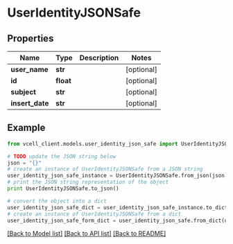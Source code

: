 # UserIdentityJSONSafe


## Properties
Name | Type | Description | Notes
------------ | ------------- | ------------- | -------------
**user_name** | **str** |  | [optional] 
**id** | **float** |  | [optional] 
**subject** | **str** |  | [optional] 
**insert_date** | **str** |  | [optional] 

## Example

```python
from vcell_client.models.user_identity_json_safe import UserIdentityJSONSafe

# TODO update the JSON string below
json = "{}"
# create an instance of UserIdentityJSONSafe from a JSON string
user_identity_json_safe_instance = UserIdentityJSONSafe.from_json(json)
# print the JSON string representation of the object
print UserIdentityJSONSafe.to_json()

# convert the object into a dict
user_identity_json_safe_dict = user_identity_json_safe_instance.to_dict()
# create an instance of UserIdentityJSONSafe from a dict
user_identity_json_safe_form_dict = user_identity_json_safe.from_dict(user_identity_json_safe_dict)
```
[[Back to Model list]](../README.md#documentation-for-models) [[Back to API list]](../README.md#documentation-for-api-endpoints) [[Back to README]](../README.md)


